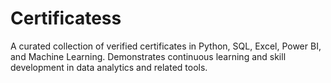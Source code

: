 # Certificatess
A curated collection of verified certificates in Python, SQL, Excel, Power BI, and Machine Learning. Demonstrates continuous learning and skill development in data analytics and related tools.

